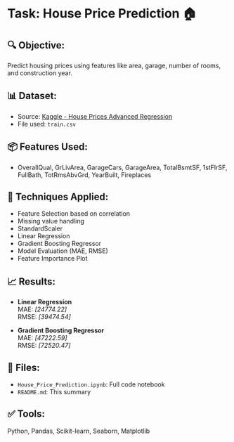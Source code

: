 # Task: House Price Prediction 🏠

## 🔍 Objective:
Predict housing prices using features like area, garage, number of rooms, and construction year.

## 📊 Dataset:
- Source: [Kaggle - House Prices Advanced Regression](https://www.kaggle.com/competitions/house-prices-advanced-regression-techniques/data)
- File used: `train.csv`

## 📦 Features Used:
- OverallQual, GrLivArea, GarageCars, GarageArea, TotalBsmtSF, 1stFlrSF, FullBath, TotRmsAbvGrd, YearBuilt, Fireplaces

## 🧠 Techniques Applied:
- Feature Selection based on correlation
- Missing value handling
- StandardScaler
- Linear Regression
- Gradient Boosting Regressor
- Model Evaluation (MAE, RMSE)
- Feature Importance Plot

## 📈 Results:
- **Linear Regression**  
  MAE: _[24774.22]_  
  RMSE: _[39474.54]_

- **Gradient Boosting Regressor**  
  MAE: _[47222.59]_  
  RMSE: _[72520.47]_

## 📁 Files:
- `House_Price_Prediction.ipynb`: Full code notebook
- `README.md`: This summary

## ✅ Tools:
Python, Pandas, Scikit-learn, Seaborn, Matplotlib

